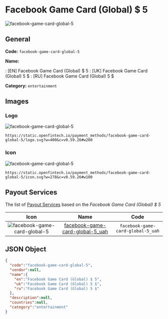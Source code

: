 
# Facebook Game Card (Global) $ 5 
![facebook-game-card-global-5](https://static.openfintech.io/payment_methods/facebook-game-card-global-5/logo.svg?w=400&c=v0.59.26#w200)  

## General 
**Code:** `facebook-game-card-global-5` 
 
**Name:** 
 
:	[EN] Facebook Game Card (Global) $ 5 
:	[UK] Facebook Game Card (Global) 5 $ 
:	[RU] Facebook Game Card (Global) 5 $ 
 
**Category:** `entertainment` 
 

## Images 

### Logo 
![facebook-game-card-global-5](https://static.openfintech.io/payment_methods/facebook-game-card-global-5/logo.svg?w=400&c=v0.59.26#w200)  

```
https://static.openfintech.io/payment_methods/facebook-game-card-global-5/logo.svg?w=400&c=v0.59.26#w200
```  

### Icon 
![facebook-game-card-global-5](https://static.openfintech.io/payment_methods/facebook-game-card-global-5/icon.svg?w=278&c=v0.59.26#w100)  

```
https://static.openfintech.io/payment_methods/facebook-game-card-global-5/icon.svg?w=278&c=v0.59.26#w100
```  

## Payout Services 
 
The list of [Payout Services](/payout-services/) based on the _Facebook Game Card (Global) $ 5_ 

|Icon|Name|Code| 
|:---:|:---:|:---:| 
|![facebook-game-card-global-5](https://static.openfintech.io/payout_methods/facebook-game-card-global-5/icon.png?w=278&c=v0.59.26#w40) |[facebook-game-card-global-5_uah](/payout-services/facebook-game-card-global-5_uah/)|`facebook-game-card-global-5_uah`| 
 

## JSON Object 

```json
{
  "code":"facebook-game-card-global-5",
  "vendor":null,
  "name":{
    "en":"Facebook Game Card (Global) $ 5",
    "uk":"Facebook Game Card (Global) 5 $",
    "ru":"Facebook Game Card (Global) 5 $"
  },
  "description":null,
  "countries":null,
  "category":"entertainment"
}
```  
